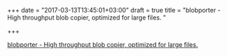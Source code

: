 +++
date = "2017-03-13T13:45:01+03:00"
draft = true
title = "blobporter - High throughput blob copier, optimized for large files. "

+++

<p><a href="https://t.co/YqkCidxrZw">blobporter - High throughput blob copier, optimized for large files. </a></p>
